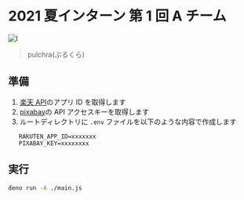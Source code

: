 # 2021 夏インターン 第 1 回 A チーム

![l](https://user-images.githubusercontent.com/44780846/130186001-99c73b15-44a9-48fc-bab7-e86260e0e15d.png)

> pulchra(ぷるくら)

## 準備

1. [楽天 API](https://webservice.rakuten.co.jp/document/)のアプリ ID を取得します
2. [pixabay](https://pixabay.com/ja/)の API アクセスキーを取得します
3. ルートディレクトリに `.env` ファイルを以下のような内容で作成します

```
   RAKUTEN_APP_ID=xxxxxxx
   PIXABAY_KEY=xxxxxxxx
```

## 実行

```sh
deno run -A ./main.js
```
